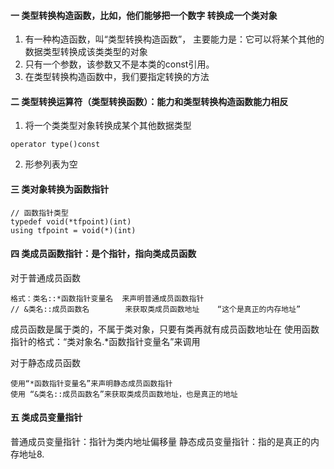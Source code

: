 #### 一 类型转换构造函数，比如，他们能够把一个数字 转换成一个类对象
1. 有一种构造函数，叫“类型转换构造函数”， 主要能力是：它可以将某个其他的数据类型转换成该类类型的对象
2. 只有一个参数，该参数又不是本类的const引用。
3. 在类型转换构造函数中，我们要指定转换的方法

#### 二 类型转换运算符（类型转换函数）：能力和类型转换构造函数能力相反
1. 将一个类类型对象转换成某个其他数据类型

```
operator type()const
```
2. 形参列表为空

#### 三 类对象转换为函数指针
```
// 函数指针类型
typedef void(*tfpoint)(int)
using tfpoint = void(*)(int)
```

#### 四 类成员函数指针：是个指针，指向类成员函数
对于普通成员函数
```
格式：类名::*函数指针变量名  来声明普通成员函数指针
// &类名::成员函数名        来获取类成员函数地址    “这个是真正的内存地址”
```
成员函数是属于类的，不属于类对象，只要有类再就有成员函数地址在
使用函数指针的格式：“类对象名.*函数指针变量名”来调用

对于静态成员函数
```
使用“*函数指针变量名”来声明静态成员函数指针
使用 “&类名::成员函数名”来获取类成员函数地址，也是真正的地址
```
#### 五 类成员变量指针
普通成员变量指针：指针为类内地址偏移量
静态成员变量指针：指的是真正的内存地址8.

